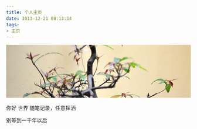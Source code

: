 ```yaml
---
title: 个人主页
date: 3013-12-21 08:13:14
tags: 
- 主页
---
```


![hanoi](homePage/hanoi.jpg)

你好 世界 
随笔记录，任意挥洒

<!--more-->

别等到一千年以后


